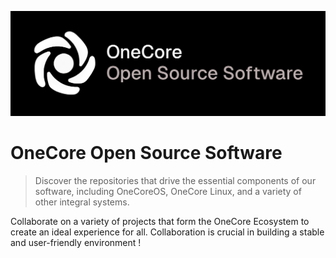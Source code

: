 ![OneCore Open Source Software](https://github.com/OneCoreOSS/.github/blob/main/assets/oss.png) 

# OneCore Open Source Software

> Discover the repositories that drive the essential components of our software, including OneCoreOS, OneCore Linux, and a variety of other integral systems.

Collaborate on a variety of projects that form the OneCore Ecosystem to create an ideal experience for all. Collaboration is crucial in building a stable and user-friendly environment !
